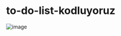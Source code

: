 # to-do-list-kodluyoruz

![image](https://user-images.githubusercontent.com/100795029/182707886-feb11601-ad4a-4644-a2c4-613540d941e2.png)
